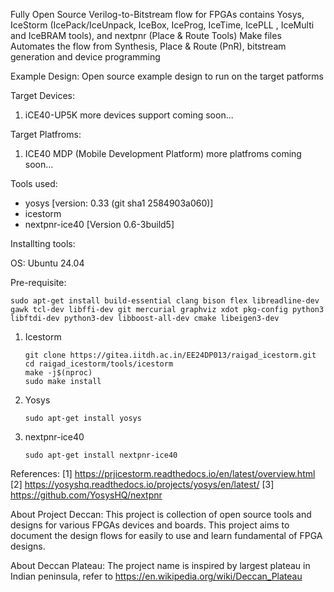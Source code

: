 Fully Open Source Verilog-to-Bitstream flow for FPGAs contains Yosys, IceStorm (IcePack/IceUnpack, IceBox, IceProg, IceTime, IcePLL , IceMulti and IceBRAM tools), and nextpnr (Place & Route Tools) Make files Automates the flow from Synthesis, Place & Route (PnR), bitstream generation and device programming

Example Design: Open source example design to run on the target patforms

Target Devices:
1. iCE40-UP5K
more devices support coming soon...

Target Platfroms: 
1. ICE40 MDP (Mobile Development Platform)
more platfroms coming soon...

Tools used:
* yosys [version: 0.33 (git sha1 2584903a060)]
* icestorm 
* nextpnr-ice40 [Version 0.6-3build5]

Installting tools:

OS: Ubuntu 24.04

Pre-requisite:
```    
sudo apt-get install build-essential clang bison flex libreadline-dev gawk tcl-dev libffi-dev git mercurial graphviz xdot pkg-config python3 libftdi-dev python3-dev libboost-all-dev cmake libeigen3-dev
```

1. Icestorm
    ```
    git clone https://gitea.iitdh.ac.in/EE24DP013/raigad_icestorm.git
    cd raigad_icestorm/tools/icestorm
    make -j$(nproc)
    sudo make install
    ```

2. Yosys
    ```
    sudo apt-get install yosys
    ```

3. nextpnr-ice40
    ```
    sudo apt-get install nextpnr-ice40
    ```


References: 
[1] https://prjicestorm.readthedocs.io/en/latest/overview.html
[2] https://yosyshq.readthedocs.io/projects/yosys/en/latest/
[3] https://github.com/YosysHQ/nextpnr

About Project Deccan: This project is collection of open source tools and designs for various FPGAs devices and boards. This project aims to document the design flows for easily to use and learn fundamental of FPGA designs. 

About Deccan Plateau: The project name is inspired by largest plateau in Indian peninsula, refer to https://en.wikipedia.org/wiki/Deccan_Plateau
